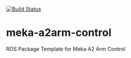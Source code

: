 [![Build Status](https://travis-ci.org/akafael/meka-a2arm-control.svg?branch=master)](https://travis-ci.org/akafael/meka-a2arm-control)

# meka-a2arm-control

ROS Package Template for Meka A2 Arm Control

